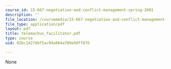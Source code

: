 ```yaml
---
course_id: 15-667-negotiation-and-conflict-management-spring-2001
description: ''
file_location: /coursemedia/15-667-negotiation-and-conflict-management-spring-2001/02bc1d274bf5ac94a864a709e9dff876_telemachus_facilitator.pdf
file_type: application/pdf
layout: pdf
title: telemachus_facilitator.pdf
type: course
uid: 02bc1d274bf5ac94a864a709e9dff876

---
```

None